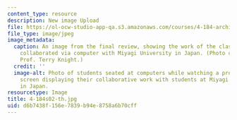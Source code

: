 ```yaml
---
content_type: resource
description: New image Upload
file: https://ol-ocw-studio-app-qa.s3.amazonaws.com/courses/4-184-architectural-design-workshops-computational-design-for-housing-spring-2002/d6b7438f156e7839b94e8758a6b70cff_4-184s02-th.jpg
file_type: image/jpeg
image_metadata:
  caption: An image from the final review, showing the work of the class and how they
    collaborated via computer with Miyagi University in Japan. (Photo courtesy of
    Prof. Terry Knight.)
  credit: ''
  image-alt: Photo of students seated at computers while watching a projected computer
    screen displaying their collaborative work with students at Miyagi University
    in Japan.
resourcetype: Image
title: 4-184s02-th.jpg
uid: d6b7438f-156e-7839-b94e-8758a6b70cff
---
```

